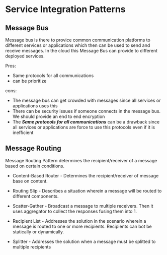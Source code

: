 # Service Integration Patterns

## Message Bus

Message bus is there to provice common communication platforms to different services or applications which then can be used to send and receive messages.
In the cloud this Message Bus can provide to different deployed services. 

Pros:
* Same protocols for all communications
* can be prioritize

cons:
* The message bus can get crowded with messages since all services or applications uses this
* There can be security issues if someone connects in the message bus. We should provide an end to end encryption
* The **_Same protocols for all communications_** can be a drawback since all services or applications are force to use this protocols even if it is inefficient

## Message Routing 

Message Routing Pattern determines the recipient/receiver of a message based on certain conditions.

* Content-Based Router - Determines the recipient/receiver of message base on content.

* Routing Slip - Describes a situation wherein a message will be routed to different components.

* Scatter-Gather - Broadcast a message to multiple receivers. Then it uses aggregator to collect the responses fusing them into 1.

* Recipient List - Addresses the solution in the scenario wherein a message is routed to one or more recipients. Recipients can bot be statically or dynamically.

* Splitter - Addresses the solution when a message must be splitted to multiple recipients
